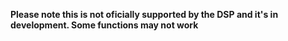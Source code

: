 **Please note this is not oficially supported by the DSP and it's in development. Some functions may not work**